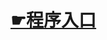 # [☛程序入口](https://github.com/chlala/SlidingPuzzle/blob/master/src/main/java/com/example/bishe/Client.java)